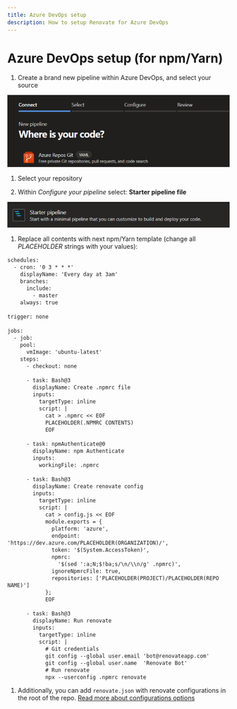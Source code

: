 ```yaml
---
title: Azure DevOps setup
description: How to setup Renovate for Azure DevOps
---
```


# Azure DevOps setup (for npm/Yarn)

1. Create a brand new pipeline within Azure DevOps, and select your source

![Azure DevOps create new pipeline](assets/images/azure-devops-setup-1.png)

1. Select your repository

1. Within _Configure your pipeline_ select: **Starter pipeline file**

![Azure DevOps starter pipeline template](assets/images/azure-devops-setup-2.png)

1. Replace all contents with next npm/Yarn template (change all <i>PLACEHOLDER</i> strings with your values):

```
schedules:
  - cron: '0 3 * * *'
    displayName: 'Every day at 3am'
    branches:
      include:
        - master
    always: true

trigger: none

jobs:
  - job:
    pool:
      vmImage: 'ubuntu-latest'
    steps:
      - checkout: none

      - task: Bash@3
        displayName: Create .npmrc file
        inputs:
          targetType: inline
          script: |
            cat > .npmrc << EOF
            PLACEHOLDER(.NPMRC CONTENTS)
            EOF

      - task: npmAuthenticate@0
        displayName: npm Authenticate
        inputs:
          workingFile: .npmrc

      - task: Bash@3
        displayName: Create renovate config
        inputs:
          targetType: inline
          script: |
            cat > config.js << EOF
            module.exports = {
              platform: 'azure',
              endpoint: 'https://dev.azure.com/PLACEHOLDER(ORGANIZATION)/',
              token: '$(System.AccessToken)',
              npmrc:
                '$(sed ':a;N;$!ba;s/\n/\\n/g' .npmrc)',
              ignoreNpmrcFile: true,
              repositories: ['PLACEHOLDER(PROJECT)/PLACEHOLDER(REPO NAME)']
            };
            EOF

      - task: Bash@3
        displayName: Run renovate
        inputs:
          targetType: inline
          script: |
            # Git credentials
            git config --global user.email 'bot@renovateapp.com'
            git config --global user.name  'Renovate Bot'
            # Run renovate
            npx --userconfig .npmrc renovate
```

1. Additionally, you can add `renovate.json` with renovate configurations in the root of the repo. [Read more about configurations options](https://docs.renovatebot.com/configuration-options/)
